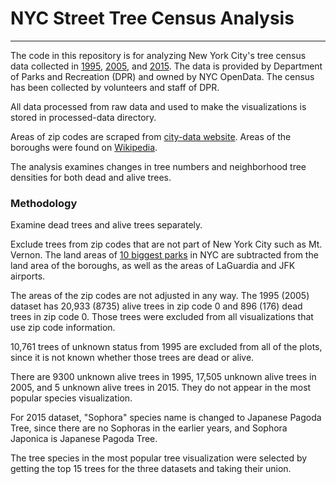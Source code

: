 # NYC Street Tree Census Analysis
---
The code in this repository is for analyzing New York City's tree census data collected in [1995](https://data.cityofnewyork.us/Environment/1995-Street-Tree-Census/kyad-zm4j), [2005](https://data.cityofnewyork.us/Environment/2005-Street-Tree-Census/29bw-z7pj), and [2015](https://data.cityofnewyork.us/Environment/2015-Street-Tree-Census-Tree-Data/uvpi-gqnh). The data is provided by Department of Parks and Recreation (DPR) and owned
by NYC OpenData. The census has been collected by volunteers and staff of DPR.

All data processed from raw data and used to make the visualizations is stored in processed-data directory.

Areas of zip codes are scraped from [city-data website](http://www.city-data.com/zipmaps/New-York-New-York.html). Areas of the boroughs were found on [Wikipedia](https://en.wikipedia.org/wiki/Boroughs_of_New_York_City).

The analysis examines changes in tree numbers and neighborhood tree densities for both dead and alive trees.

### Methodology
Examine dead trees and alive trees separately.

Exclude trees from zip codes that are not part of New York City such as Mt. Vernon.
The land areas of [10 biggest parks](https://www.nycgovparks.org/about/faq) in NYC are subtracted from the land area of the boroughs, as well as the areas of LaGuardia and JFK airports.

The areas of the zip codes are not adjusted in any way. The 1995 (2005) dataset has 20,933 (8735) alive trees in zip code 0 and 896 (176) dead trees in zip code 0. Those trees were excluded from all visualizations that use zip code information.

10,761 trees of unknown status from 1995 are excluded from all of the plots, since it is not known whether those trees are dead or alive.

There are 9300 unknown alive trees in 1995, 17,505 unknown alive trees in 2005, and 5 unknown alive trees in 2015. They do not appear in the most popular species visualization.

For 2015 dataset, "Sophora" species name is changed to Japanese Pagoda Tree, since there are no Sophoras in the earlier years, and Sophora Japonica is Japanese Pagoda Tree.

The tree species in the most popular tree visualization were selected by getting the top 15 trees for the three datasets and taking their union.
